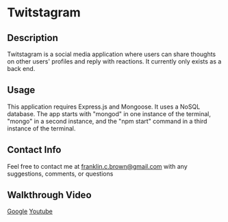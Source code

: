 # Twitstagram

## Description
Twitstagram is a social media application where users can share thoughts on other users' profiles and reply with reactions. It currently only exists as a back end.

## Usage
This application requires Express.js and Mongoose. It uses a NoSQL database. The app starts with "mongod" in one instance of the terminal, "mongo" in a second instance, and the "npm start" command in a third instance of the terminal.

## Contact Info
Feel free to contact me at franklin.c.brown@gmail.com with any suggestions, comments, or questions

## Walkthrough Video
[Google](https://drive.google.com/file/d/1L6n4kMAAAG_GBmMkxopw2DxBtaHI6pTJ/view)
[Youtube](https://youtu.be/mD1hzkXwLww)